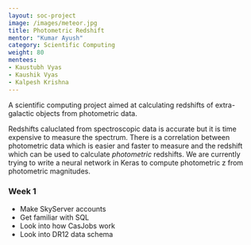 ```yaml
---
layout: soc-project
image: /images/meteor.jpg
title: Photometric Redshift
mentor: "Kumar Ayush"
category: Scientific Computing
weight: 80
mentees:
- Kaustubh Vyas
- Kaushik Vyas
- Kalpesh Krishna
---
```

A scientific computing project aimed at calculating redshifts of extra-galactic objects from photometric data.

<!--break-->

<p>
Redshifts caluclated from spectroscopic data is accurate but it is time expensive to measure the spectrum. There is a correlation between photometric data which is easier and faster to measure and the redshift which can be used to calculate <i>photometric</i> redshifts. We are currently trying to write a neural network in Keras to compute photometric z from photometric magnitudes.
</p>

<h3>Week 1</h3>
<ul>
    <li>Make SkyServer accounts</li>
    <li>Get familiar with SQL</li>
    <li>Look into how CasJobs work</li>
    <li>Look into DR12 data schema</li>
</ul>
